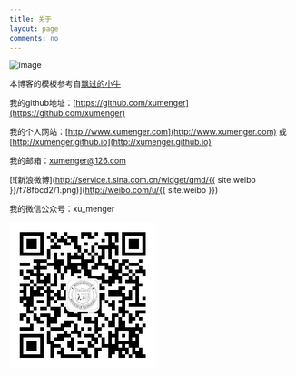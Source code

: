 ```yaml
---
title: 关于
layout: page
comments: no
---
```


![image](../media/image/joker.jpeg)

本博客的模板参考自[飘过的小牛](http://github.thinkingbar.com/)

我的github地址：[https://github.com/xumenger](https://github.com/xumenger)

我的个人网站：[http://www.xumenger.com](http://www.xumenger.com) 或 [http://xumenger.github.io](http://xumenger.github.io)

我的邮箱：[xumenger@126.com](xumenger@126.com)

[![新浪微博](http://service.t.sina.com.cn/widget/qmd/{{ site.weibo }}/f78fbcd2/1.png)](http://weibo.com/u/{{ site.weibo }})

我的微信公众号：xu\_menger

![image](../media/image/xu_menger.jpg)
